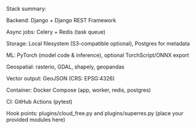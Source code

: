 Stack summary:

Backend: Django + Django REST Framework

Async jobs: Celery + Redis (task queue)

Storage: Local filesystem (S3-compatible optional), Postgres for metadata

ML: PyTorch (model code & inference), optional TorchScript/ONNX export

Geospatial: rasterio, GDAL, shapely, geopandas

Vector output: GeoJSON (CRS: EPSG:4326)

Container: Docker Compose (app, worker, redis, postgres)

CI: GitHub Actions (pytest)

Hook points: plugins/cloud_free.py and plugins/superres.py (place your provided modules here)

